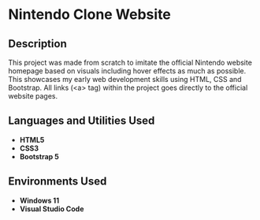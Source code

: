 <h1>Nintendo Clone Website</h1>

<h2>Description</h2>
This project was made from scratch to imitate the official Nintendo website homepage based on visuals including hover effects as much as possible. This showcases my early web development skills using HTML, CSS and Bootstrap. All links (&lt;a&gt; tag) within the project goes directly to the official website pages.

<br />


<h2>Languages and Utilities Used</h2>

- <b>HTML5</b> 
- <b>CSS3</b>
- <b>Bootstrap 5</b>

<h2>Environments Used </h2>

- <b>Windows 11</b>
- <b>Visual Studio Code</b>



<!--
 ```diff
- text in red
+ text in green
! text in orange
# text in gray
@@ text in purple (and bold)@@
```
--!>
